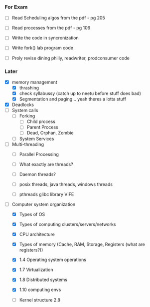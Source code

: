 ### For Exam
- [ ] Read Scheduling algos from the pdf - pg 205
- [ ] Read processes from the pdf - pg 106
- [ ] Write the code in syncronization
- [ ] Write fork() lab program code
- [ ] Proly revise dining philly, readwriter, prodconsumer code


### Later
- [x] memory management
	- [x] thrashing
	- [x] check syllabussy (catch up to neetu before stuff does bad)
	- [x] Segmentation and paging... yeah theres a lotta stuff
 
- [x] Deadlocks
- [ ] System calls
	- [ ] Forking
		- [ ] Child process
		- [ ] Parent Process
		- [ ] Dead, Orphan, Zombie
	- [ ] System Services
- [ ] Multi-threading
	- [ ] Parallel Processing
	- [ ] What exactly are threads?
	- [ ] Daemon threads?
	- [ ] posix threads, java threads, windows threads
	- [ ] pthreads glibc library VIFE


- [ ] Computer system organization
	- [x] Types of OS
	- [x] Types of computing clusters/servers/networks
	- [x] CPU architecture
	- [x] Types of memory (Cache, RAM, Storage, Registers (what are registers?))
	- [x] 1.4 Operating system operations
	- [x] 1.7 Virtualization
	- [x] 1.8 Distributed systems
	- [x] 1.10 computing envs
	- [ ] Kernel structure 2.8

